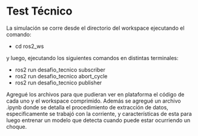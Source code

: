 # Test Técnico
La simulación se corre desde el directorio del workspace ejecutando el comando:

- cd ros2_ws

y luego, ejecutando los siguientes comandos en distintas terminales:

- ros2 run desafio_tecnico subscriber
- ros2 run desafio_tecnico abort_cycle
- ros2 run desafio_tecnico publisher

Agregué los archivos para que pudieran ver en plataforma el código de cada uno y el workspace comprimido. Además se agregué un archivo .ipynb donde se detalla el procedimiento de extracción de datos, especificamente se trabajó con la corriente, y características de esta para luego entrenar un modelo que detecta cuando puede estar ocurriendo un choque.
